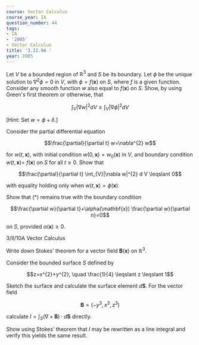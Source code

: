 ```yaml
---
course: Vector Calculus
course_year: IA
question_number: 44
tags:
- IA
- '2005'
- Vector Calculus
title: '3.II.9A '
year: 2005
---
```



Let $V$ be a bounded region of $\mathbb{R}^{3}$ and $S$ be its boundary. Let $\phi$ be the unique solution to $\nabla^{2} \phi=0$ in $V$, with $\phi=f(\mathbf{x})$ on $S$, where $f$ is a given function. Consider any smooth function $w$ also equal to $f(\mathbf{x})$ on $S$. Show, by using Green's first theorem or otherwise, that

$$\int_{V}|\nabla w|^{2} d V \geqslant \int_{V}|\nabla \phi|^{2} d V$$

[Hint: Set $w=\phi+\delta .]$

Consider the partial differential equation

$$\frac{\partial}{\partial t} w=\nabla^{2} w$$

for $w(t, \mathbf{x})$, with initial condition $w(0, \mathbf{x})=w_{0}(\mathbf{x})$ in $V$, and boundary condition $w(t, \mathbf{x})=$ $f(\mathbf{x})$ on $S$ for all $t \geqslant 0$. Show that

$$\frac{\partial}{\partial t} \int_{V}|\nabla w|^{2} d V \leqslant 0$$

with equality holding only when $w(t, \mathbf{x})=\phi(\mathbf{x})$.

Show that $(*)$ remains true with the boundary condition

$$\frac{\partial w}{\partial t}+\alpha(\mathbf{x}) \frac{\partial w}{\partial n}=0$$

on $S$, provided $\alpha(\mathbf{x}) \geqslant 0$.

3/II/10A Vector Calculus

Write down Stokes' theorem for a vector field $\mathbf{B}(\mathbf{x})$ on $\mathbb{R}^{3}$.

Consider the bounded surface $S$ defined by

$$z=x^{2}+y^{2}, \quad \frac{1}{4} \leqslant z \leqslant 1$$

Sketch the surface and calculate the surface element $d \mathbf{S}$. For the vector field

$$\mathbf{B}=\left(-y^{3}, x^{3}, z^{3}\right)$$

calculate $I=\int_{S}(\nabla \times \mathbf{B}) \cdot d \mathbf{S}$ directly.

Show using Stokes' theorem that $I$ may be rewritten as a line integral and verify this yields the same result.